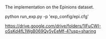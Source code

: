 The implementation on the Epinions dataset. 

python run_exp.py -p 'exp_config/epi.cfg'

https://drive.google.com/drive/folders/1IFuCWI-oSsKd4fL1WgB069Qy5yEeMf-4?usp=sharing
